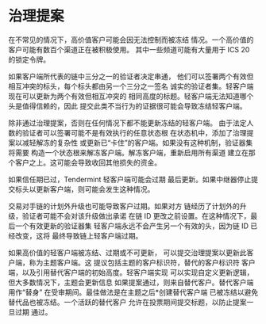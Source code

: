 <!--
order: 5
-->

# 治理提案

在不常见的情况下，高价值客户可能会因无法控制而被冻结
情况。一个高价值的客户可能有数百个渠道正在被积极使用。
其中一些频道可能有大量用于 ICS 20 的锁定令牌。

如果客户端所代表的链中三分之一的验证者决定串通，
他们可以签署两个有效但相互冲突的标头，每个标头都由另一个三分之一签名
诚实的验证者集。轻客户端现在可以更新为两个有效但相互冲突的
相同高度的标题。轻客户端无法知道哪个头是值得信赖的，因此
提交此类不当行为的证据很可能会导致冻结轻客户端。

除非通过治理提案，否则在任何情况下都不能更新冻结的轻客户端。
由于法定人数的验证者可以签署可能不是有效执行的任意状态根
在状态机中，添加了治理提案以减轻解冻的复杂性
或更新已“卡住”的客户端。如果没有这种机制，验证器集将需要
构造一个状态根来解冻客户端。解冻客户端，重新启用所有渠道
建立在那个客户之上。这可能会导致收回其他损失的资金。

如果信任期已过，Tendermint 轻客户端可能会过期
最后更新。如果中继器停止提交标头以更新客户端，则可能会发生这种情况。

交易对手链的计划外升级也可能导致客户过期。如果对方
链经历了计划外的升级，验证者可能不会对该升级做出承诺
在链 ID 更改之前设置。在这种情况下，最后一个有效更新的验证器集
轻客户端永远不会产生另一个有效的头，因为链 ID 已经改变，这将
最终导致链上轻客户端过期。

如果高价值的轻客户端被冻结、过期或不可更新，
可以提交治理提案以更新此客户端，称为主题客户端。这
提议包括主题的客户标识符，替代的客户标识符
客户端，以及引用替代客户端的初始高度。轻客户端实现
可以实现自定义更新逻辑，但大多数情况下，主题会更新信息
如果提案通过，则来自替代客户。替代客户端用作“替身”
在受审期间。最佳做法是在主题之后*创建替代客户端
已被冻结以避免替代品也被冻结。一个活跃的替代客户
允许在投票期间提交标题，以防止提案一旦过期
通过。 